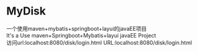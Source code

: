 # MyDisk
一个使用maven+mybatis+springboot+layui的javaEE项目  
It's a Use maven+Springboot+Mybatis+layui javaEE Project  
访问url:localhost:8080/disk/login.html
URL:localhost:8080/disk/login.html
